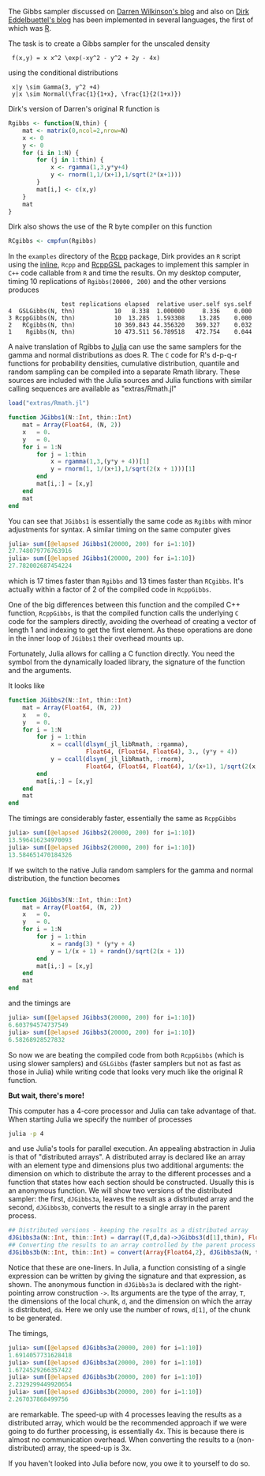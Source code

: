 The Gibbs sampler discussed on [Darren Wilkinson's blog](http://bit.ly/IWhJ52) and also on [Dirk Eddelbuettel's blog](http://dirk.eddelbuettel.com/blog/2011/07/14/) has been implemented in several languages, the first of which was [R](http://www.R-project.org).  

The task is to create a Gibbs sampler for the unscaled density

     f(x,y) = x x^2 \exp(-xy^2 - y^2 + 2y - 4x)

using the conditional distributions

     x|y \sim Gamma(3, y^2 +4)
     y|x \sim Normal(\frac{1}{1+x}, \frac{1}{2(1+x)})

Dirk's version of Darren's original R function is
```r
Rgibbs <- function(N,thin) {
    mat <- matrix(0,ncol=2,nrow=N)
    x <- 0
    y <- 0
    for (i in 1:N) {
        for (j in 1:thin) {
            x <- rgamma(1,3,y*y+4)
            y <- rnorm(1,1/(x+1),1/sqrt(2*(x+1)))
        }
        mat[i,] <- c(x,y)
    }
    mat
}
```
Dirk also shows the use of the R byte compiler on this function
```r
RCgibbs <- cmpfun(Rgibbs)
```
In the `examples` directory of the [Rcpp](http://cran.r-project.org/package=Rcpp) package, Dirk provides an `R` script using the [inline](http://cran.r-project.org/package=inline), `Rcpp` and [RcppGSL](http:/cran.r-project.org) packages to implement this sampler in `C++` code callable from `R` and time the results.  On my desktop computer, timing 10 replications of `Rgibbs(20000, 200)` and the other versions produces
```text
               test replications elapsed  relative user.self sys.self
4  GSLGibbs(N, thn)           10   8.338  1.000000     8.336    0.000
3 RcppGibbs(N, thn)           10  13.285  1.593308    13.285    0.000
2   RCgibbs(N, thn)           10 369.843 44.356320   369.327    0.032
1    Rgibbs(N, thn)           10 473.511 56.789518   472.754    0.044
```

A naive translation of Rgibbs to [Julia](http://julialang.org) can use the same samplers for the gamma and normal distributions as does R.  The `C` code for R's d-p-q-r functions for probability densities, cumulative distribution, quantile and random sampling can be compiled into a separate Rmath library.  These sources are included with the Julia sources and Julia functions with similar calling sequences are available as "extras/Rmath.jl"
```julia
load("extras/Rmath.jl")

function JGibbs1(N::Int, thin::Int)
    mat = Array(Float64, (N, 2))
    x   = 0.
    y   = 0.
    for i = 1:N
        for j = 1:thin
            x = rgamma(1,3,(y*y + 4))[1]
            y = rnorm(1, 1/(x+1),1/sqrt(2(x + 1)))[1]
        end
        mat[i,:] = [x,y]
    end
    mat
end
```

You can see that `JGibbs1` is essentially the same code as `Rgibbs` with minor adjustments for syntax.  A similar timing on the same computer gives
```julia
julia> sum([@elapsed JGibbs1(20000, 200) for i=1:10])
27.748079776763916
julia> sum([@elapsed JGibbs1(20000, 200) for i=1:10])
27.782002687454224
```
which is 17 times faster than `Rgibbs` and 13 times faster than `RCgibbs`.  It's actually within a factor of 2 of the compiled code in `RcppGibbs`.

One of the big differences between this function and the compiled C++ function, `RcppGibbs`, is that the compiled function calls the underlying `C` code for the samplers directly, avoiding the overhead of creating a vector of length 1 and indexing to get the first element.  As these operations are done in the inner loop of `JGibbs1` their overhead mounts up.

Fortunately, Julia allows for calling a C function directly.  You need the symbol from the dynamically loaded library, the signature of the function and the arguments.

It looks like
```julia
function JGibbs2(N::Int, thin::Int)
    mat = Array(Float64, (N, 2))
    x   = 0.
    y   = 0.
    for i = 1:N
        for j = 1:thin
            x = ccall(dlsym(_jl_libRmath, :rgamma),
                      Float64, (Float64, Float64), 3., (y*y + 4))
            y = ccall(dlsym(_jl_libRmath, :rnorm),
                      Float64, (Float64, Float64), 1/(x+1), 1/sqrt(2(x + 1)))
        end
        mat[i,:] = [x,y]
    end
    mat
end
```

The timings are considerably faster, essentially the same as `RcppGibbs`
```julia
julia> sum([@elapsed JGibbs2(20000, 200) for i=1:10])
13.596416234970093
julia> sum([@elapsed JGibbs2(20000, 200) for i=1:10])
13.584651470184326
```

If we switch to the native Julia random samplers for the gamma and normal distribution, the function becomes
```julia

function JGibbs3(N::Int, thin::Int)
    mat = Array(Float64, (N, 2))
    x   = 0.
    y   = 0.
    for i = 1:N
        for j = 1:thin
            x = randg(3) * (y*y + 4)
            y = 1/(x + 1) + randn()/sqrt(2(x + 1))
        end
        mat[i,:] = [x,y]
    end
    mat
end
```
and the timings are
```julia
julia> sum([@elapsed JGibbs3(20000, 200) for i=1:10])
6.603794574737549
julia> sum([@elapsed JGibbs3(20000, 200) for i=1:10])
6.58268928527832
```

So now we are beating the compiled code from both `RcppGibbs` (which is using slower samplers) and `GSLGibbs` (faster samplers but not as fast as those in Julia) while writing code that looks very much like the original R function.

**But wait, there's more!**

This computer has a 4-core processor and Julia can take advantage of that.  When starting Julia we specify the number of processes
```bash
julia -p 4
```
and use Julia's tools for parallel execution.  An appealing abstraction in Julia is that of "distributed arrays".  A distributed array is declared like an array with an element type and dimensions plus two additional arguments: the dimension on which to distribute the array to the different processes and a function that states how each section should be constructed.  Usually this is an anonymous function.  We will show two versions of the distributed sampler: the first, `dJGibbs3a`, leaves the result as a distributed array and the second, `dJGibbs3b`, converts the result to a single array in the parent process.

```julia
## Distributed versions - keeping the results as a distributed array
dJGibbs3a(N::Int, thin::Int) = darray((T,d,da)->JGibbs3(d[1],thin), Float64, (N, 2), 1)
## Converting the results to an array controlled by the parent process
dJGibbs3b(N::Int, thin::Int) = convert(Array{Float64,2}, dJGibbs3a(N, thin))
```

Notice that these are one-liners.  In Julia, a function consisting of a single expression can be written by giving the signature and that expression, as shown.  The anonymous function in `dJGibbs3a` is declared with the right-pointing arrow construction `->`.  Its arguments are the type of the array, `T`, the dimensions of the local chunk, `d`, and the dimension on which the array is distributed, `da`.  Here we only use the number of rows, `d[1]`, of the chunk to be generated.

The timings,
```julia
julia> sum([@elapsed dJGibbs3a(20000, 200) for i=1:10])
1.6914057731628418
julia> sum([@elapsed dJGibbs3a(20000, 200) for i=1:10])
1.6724529266357422
julia> sum([@elapsed dJGibbs3b(20000, 200) for i=1:10])
2.2329299449920654
julia> sum([@elapsed dJGibbs3b(20000, 200) for i=1:10])
2.267037868499756
```
are remarkable.  The speed-up with 4 processes leaving the results as a distributed array, which would be the recommended approach if we were going to do further processing, is essentially 4x.  This is because there is almost no communication overhead.  When converting the results to a (non-distributed) array, the speed-up is 3x.

If you haven't looked into Julia before now, you owe it to yourself to do so.
